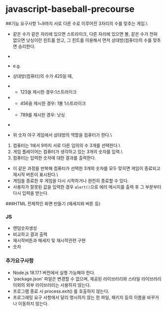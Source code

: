 # javascript-baseball-precourse

##기능 요구사항
1~9까지 서로 다른 수로 이루어진 3자리의 수를 맞추는 게임.\
+ 같은 수가 같은 자리에 있으면 스트라이크, 다른 자리에 있으면 볼, 같은 수가 전혀 없으면 낫싱이란 힌트를 얻고, 그 힌트를 이용해서 먼저 상대방(컴퓨터)의 수를 맞추면 승리한다.

+ ```
+ e.g.
+ 상대방(컴퓨터)의 수가 425일 때,
+ - 123을 제시한 경우:1스트라이크
+ - 456을 제시한 경우: 1볼 1스트라이크
+ - 789를 제시한 경우: 낫싱
+ ```

+ 위 숫자 야구 게임에서 상대방의 역할을 컴퓨터가 한다.\
1. 컴퓨터는 1에서 9까지 서로 다른 임의의 수 3개를 선택한다.\
2. 게임 플레이어는 컴퓨터가 생각하고 있는 3개의 숫자를 입력.\ 
3. 컴퓨터는 입력한 숫자에 대한 결과를 출력한다.
+ 이 같은 과정을 반복해 컴퓨터가 선택한 3개의 숫자를 모두 맞히면 게임이 종료되고 재시작 버튼이 표시된다.\
+ 게임을 종료한 후 게임을 다시 시작하거나 완전히 종료할 수 있다.
+ 사용자가 잘못된 값을 입력한 경우 `alert()`으로 에러 메시지를 출력 후 그 부분부터 다시 입력을 받는다.

###HTML
전체적인 화면 만들기 (메세지와 버튼 등)

### JS
- 랜덤숫자생성
- 비교하고 결과 출력
- 재시작버튼과 메세지 및 재시작관련 구현
- 숫자

### 추가요구사항
+ Node.js 18.17.1 버전에서 실행 가능해야 한다.
+ 'package.json' 파일은 변경할 수 없으며, 제공된 라이브러리와 스타일 라이브러리 이외의 외부 라이브러리는 사용하지 않는다.
+ 프로그램 종료 시 process.exit() 를 호출하지 않는다.
+ 프로그래밍 요구 사항에서 달리 명시하지 않는 한 파일, 패키지 등의 이름을 바꾸거나 이동하지 않는다.

